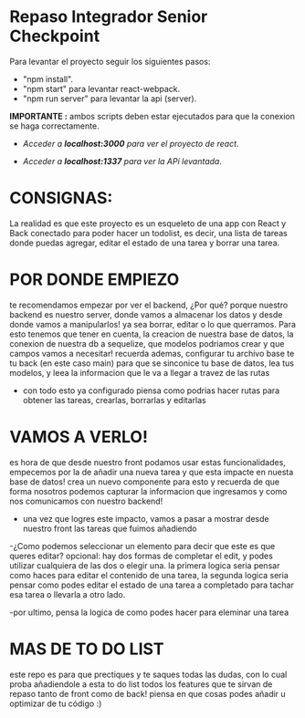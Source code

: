 #  Repaso Integrador Senior Checkpoint

Para levantar el proyecto seguir los siguientes pasos:

- "npm install".
- "npm start" para levantar react-webpack.
- "npm run server" para levantar la api (server).

**IMPORTANTE :** ambos scripts deben estar ejecutados para que la conexion se haga correctamente.

- _Acceder a **localhost:3000** para ver el proyecto de react_.

- _Acceder a **localhost:1337** para ver la APi levantada_.

# CONSIGNAS:
La realidad es que este proyecto es un esqueleto de una app con React y Back conectado para poder hacer un todolist, es decir, una lista de tareas donde puedas agregar, editar el estado de una tarea y borrar una tarea.

# POR DONDE EMPIEZO
te recomendamos empezar por ver el backend, ¿Por qué? porque nuestro backend es nuestro server, donde vamos a almacenar los datos y desde donde vamos a manipularlos! ya sea borrar, editar o lo que querramos. Para esto tenemos que tener en cuenta, la creacion de nuestra base de datos, la conexion de nuestra db a sequelize, que modelos podriamos crear y que campos vamos a necesitar! 
recuerda ademas, configurar tu archivo base te tu back (en este caso main) para que se sinconice tu base de datos, lea tus modelos, y leea la informacion que le va a llegar a travez de las rutas

- con todo esto ya configurado piensa como podrias hacer rutas para obtener las tareas, crearlas, borrarlas y editarlas


# VAMOS A VERLO!
es hora de que desde nuestro front podamos usar estas funcionalidades, empecemos por la de añadir una nueva tarea y que esta impacte en nuesta base de datos! crea un nuevo componente para esto y recuerda de que forma nosotros podemos capturar la informacion que ingresamos y como nos comunicamos con nuestro backend!

- una vez que logres este impacto, vamos a pasar a mostrar desde nuestro front las tareas que fuimos añadiendo 

-¿Como podemos seleccionar un elemento para decir que este es que queres editar? opcional: hay dos formas de completar el edit, y podes utilizar cualquiera de las dos o elegir una. la primera logica seria pensar como haces para editar el contenido de una tarea, la segunda logica seria pensar como podes editar el estado de una tarea a completado para tachar esa tarea o llevarla a otro lado.

-por ultimo, pensa la logica de como podes hacer para eleminar una tarea


# MAS DE TO DO LIST 
este repo es para que prectiques y te saques todas las dudas, con lo cual proba añadiendole a esta to do list todos los features que te sirvan de repaso tanto de front como de back! piensa en que cosas podes añadir u optimizar de tu código :)




